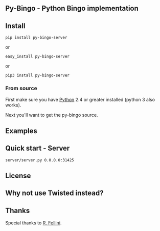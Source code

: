 Py-Bingo - Python Bingo implementation
-----------------------------------------------------------------------

Install
-------

`pip install py-bingo-server`

or

`easy_install py-bingo-server`

or

`pip3 install py-bingo-server`


### From source

First make sure you have [Python](http://python.org/) 2.4 or greater installed (python 3 also works).

Next you'll want to get the py-bingo source.

Examples
--------

Quick start - Server
--------------------

`server/server.py 0.0.0.0:31425`

License
-------

Why not use Twisted instead?
---------------------------

Thanks
------

Special thanks to [R. Fellini](https://github.com/r-fellini-inc).
